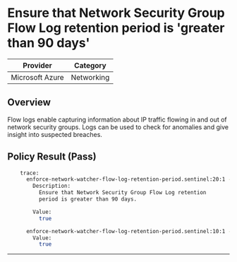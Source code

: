 # Ensure that Network Security Group Flow Log retention period is 'greater than 90 days'

| Provider        | Category   |
|-----------------|------------|
| Microsoft Azure | Networking |

## Overview
Flow logs enable capturing information about IP traffic flowing in and out of network security groups. Logs can be used to check for anomalies and give insight into suspected breaches.

## Policy Result (Pass)
```bash
    trace:
      enforce-network-watcher-flow-log-retention-period.sentinel:20:1 - Rule "main"
        Description:
          Ensure that Network Security Group Flow Log retention
          period is greater than 90 days.

        Value:
          true

      enforce-network-watcher-flow-log-retention-period.sentinel:10:1 - Rule "deny_short_retention_policy"
        Value:
          true
```

---